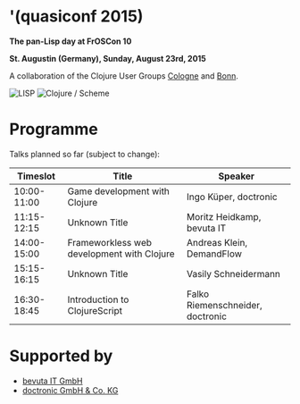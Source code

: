 # '(quasiconf 2015)

**The pan-Lisp day at FrOSCon 10**

**St. Augustin (Germany), Sunday, August 23rd, 2015**

A collaboration of the Clojure User Groups
[Cologne](http://www.meetup.com/clojure-cologne/) and
[Bonn](https://groups.google.com/forum/#!forum/clojure-user-group-bonn).


![LISP](http://www.lisperati.com/lisplogo_flag2_256.png)
![Clojure / Scheme](https://github.com/friemen/cugb/blob/master/scheme%2Bclojure.png)


# Programme

Talks planned so far (subject to change):


Timeslot | Title | Speaker
--- | --- | ---
10:00-11:00 | Game development with Clojure | Ingo Küper, doctronic
11:15-12:15 | Unknown Title | Moritz Heidkamp, bevuta IT
14:00-15:00 | Frameworkless web development with Clojure | Andreas Klein, DemandFlow
15:15-16:15 | Unknown Title | Vasily Schneidermann
16:30-18:45 | Introduction to ClojureScript | Falko Riemenschneider, doctronic



# Supported by

* [bevuta IT GmbH](http://www.bevuta.com)
* [doctronic GmbH & Co. KG](http://www.doctronic.de/)
